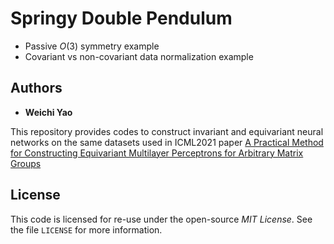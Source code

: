 # Springy Double Pendulum
- Passive *O*(3) symmetry example
- Covariant vs non-covariant data normalization example  

## Authors
- **Weichi Yao**

This repository provides codes to construct invariant and equivariant neural networks on the same datasets used in ICML2021 paper [A Practical Method for Constructing Equivariant Multilayer Perceptrons for Arbitrary Matrix Groups](https://arxiv.org/abs/2104.09459) 

## License
This code is licensed for re-use under the open-source *MIT License*. See the file `LICENSE` for more information.
